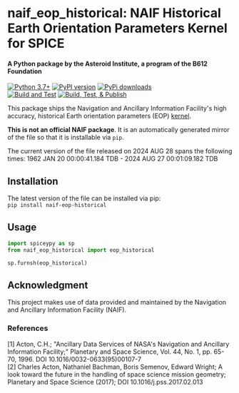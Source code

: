 # naif_eop_historical: NAIF Historical Earth Orientation Parameters Kernel for SPICE
#### A Python package by the Asteroid Institute, a program of the B612 Foundation

[![Python 3.7+](https://img.shields.io/badge/Python-3.7%2B-blue)](https://img.shields.io/badge/Python-3.7%2B-blue)
[![PyPI version](https://img.shields.io/pypi/v/naif-eop-historical)](https://img.shields.io/pypi/v/naif-eop-historical)
[![PyPi downloads](https://img.shields.io/pypi/dm/naif-eop-historical)](https://img.shields.io/pypi/dm/naif-eop-historical)  
[![Build and Test](https://github.com/B612-Asteroid-Institute/naif_eop_historical/actions/workflows/build_test.yml/badge.svg)](https://github.com/B612-Asteroid-Institute/naif_eop_historical/actions/workflows/build_test.yml)
[![Build, Test, & Publish](https://github.com/B612-Asteroid-Institute/naif_eop_historical/actions/workflows/build_test_publish.yml/badge.svg)](https://github.com/B612-Asteroid-Institute/naif_eop_historical/actions/workflows/build_test_publish.yml)  

This package ships the Navigation and Ancillary Information Facility's high accuracy, historical Earth orientation parameters (EOP) [kernel](https://naif.jpl.nasa.gov/pub/naif/generic_kernels/pck/earth_620120_240827.bpc).

**This is not an official NAIF package**. It is an automatically generated mirror of the file so that it is
installable via `pip`. 

The current version of the file released on 2024 AUG 28 spans the following times: 1962 JAN 20 00:00:41.184 TDB - 2024 AUG 27 00:01:09.182 TDB

## Installation

The latest version of the file can be installed via pip:  
`pip install naif-eop-historical`

## Usage
```python
import spiceypy as sp
from naif_eop_historical import eop_historical

sp.furnsh(eop_historical)
```

## Acknowledgment

This project makes use of data provided and maintained by the Navigation and Ancillary Information Facility (NAIF). 

### References
[1] Acton, C.H.; "Ancillary Data Services of NASA's Navigation and Ancillary Information Facility;" Planetary and Space Science, Vol. 44, No. 1, pp. 65-70, 1996.
DOI 10.1016/0032-0633(95)00107-7  
[2] Charles Acton, Nathaniel Bachman, Boris Semenov, Edward Wright; A look toward the future in the handling of space science mission geometry; Planetary and Space Science (2017);
DOI 10.1016/j.pss.2017.02.013
